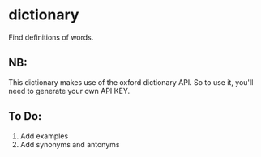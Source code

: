 # dictionary

Find definitions of words. 

## NB:
This dictionary makes use of the oxford dictionary API. So to use it, you'll need to generate your own API KEY.


## To Do:
1. Add examples
2. Add synonyms and antonyms
